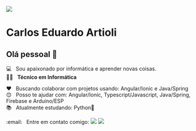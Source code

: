 <img width="auto" src="https://linkedinbackground.com/download/Coding-Website-Layout.jpg">


# Carlos Eduardo Artioli

## Olá pessoal 👋
:computer: &nbsp; Sou apaixonado por informática e aprender novas coisas.
<br/>:man_technologist: &nbsp; **Técnico em Informática**

:heart: &nbsp; Buscando colaborar com projetos usando: Angular/Ionic e Java/Spring
<br/> :blush: &nbsp; Posso te ajudar com: Angular/Ionic, Typescript/Javascript, Java/Spring, Firebase e Arduino/ESP
<br/> :books: &nbsp; Atualmente estudando: Python:snake:

<p>
  :email: &nbsp; Entre em contato comigo:
  <a href="mailto:caduartioli@gmail.com" alt="Gmail">
  <img src="https://img.shields.io/badge/-Gmail-FF0000?style=flat-square&labelColor=FF0000&logo=gmail&logoColor=white&link=" /></a>

  <a href="https://www.linkedin.com/in/carlos-eduardo-artioli/" alt="Linkedin">
  <img src="https://img.shields.io/badge/-Linkedin-0e76a8?style=flat-square&logo=Linkedin&logoColor=white&link=" /></a>
</p>
